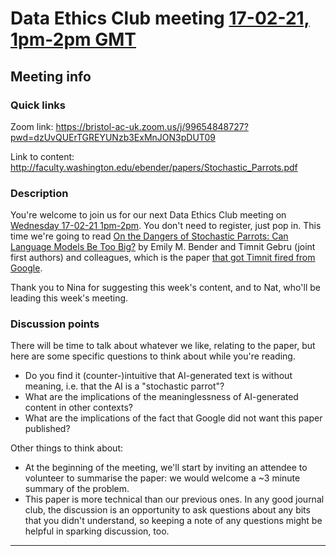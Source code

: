 # Data Ethics Club meeting [17-02-21, 1pm-2pm GMT](https://www.timeanddate.com/worldclock/fixedtime.html?msg=Data+Ethics+Club&iso=20210217T13&p1=299&ah=1)
<!-- 
TODO:
- [ ] Change to a new branch (DD-MM-YY_meeting)
- [ ] Copy this template to meetings/YEAR/DD-MM-YY_meeting.md (put in actual year + date)
- [ ] Put in the Event time on: https://www.timeanddate.com/worldclock/fixedform.html and copy result to LINK-TO-TIMEDATE
- [ ] Change all ALL-CAPS placeholders in this form
- [ ] Add link to the new file in MEETINGS.md
- [ ] Pull request!
- [ ] Create or edit the calendar invite to copy and paste this info over and send it/send an update.
- [ ] Maybe tweet it? #DataEthicsClub @jgiBristol

Repeat meeting link is currently: https://bristol-ac-uk.zoom.us/j/99654848727?pwd=dzUvQUErTGREYUNzb3ExMnJON3pDUT09

Usual time 13:00-14:00
-->
## Meeting info

### Quick links

Zoom link: https://bristol-ac-uk.zoom.us/j/99654848727?pwd=dzUvQUErTGREYUNzb3ExMnJON3pDUT09

Link to content: http://faculty.washington.edu/ebender/papers/Stochastic_Parrots.pdf

### Description
You're welcome to join us for our next Data Ethics Club meeting on [Wednesday 17-02-21 1pm-2pm](https://www.timeanddate.com/worldclock/fixedtime.html?msg=Data+Ethics+Club&iso=20210217T13&p1=299&ah=1). 
You don't need to register, just pop in. 
This time we're going to read [On the Dangers of Stochastic Parrots:
Can Language Models Be Too Big?](http://faculty.washington.edu/ebender/papers/Stochastic_Parrots.pdf) by Emily M. Bender and Timnit Gebru (joint first authors) and colleagues, which is the paper [that got Timnit fired from Google](https://www.wired.com/story/timnit-gebru-exit-google-exposes-crisis-in-ai/). 

Thank you to Nina for suggesting this week's content, and to Nat, who'll be leading this week's meeting.

### Discussion points
There will be time to talk about whatever we like, relating to the paper, but here are some specific questions to think about while you're reading.
- Do you find it (counter-)intuitive that AI-generated text is without meaning, i.e. that the AI is a "stochastic parrot"? 
- What are the implications of the meaninglessness of AI-generated content in other contexts?
- What are the implications of the fact that Google did not want this paper published?

Other things to think about:
- At the beginning of the meeting, we'll start by inviting an attendee to volunteer to summarise the paper: we would welcome a ~3 minute summary of the problem.
- This paper is more technical than our previous ones. In any good journal club, the discussion is an opportunity to ask questions about any bits that you didn't understand, so keeping a note of any questions might be helpful in sparking discussion, too.

---

<!--

## Meeting notes

### Who came
Number of people:

### What did we think?
Notes here!
Shall we email the author? If so, who'll send the email?

-->
